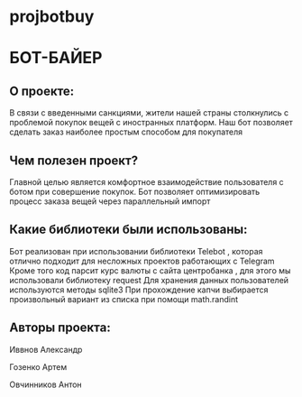 # projbotbuy
# БОТ-БАЙЕР
## О проекте:

В связи с введенными санкциями, жители нашей страны столкнулись с проблемой покупок вещей с иностранных платформ. Наш бот позволяет сделать заказ наиболее простым способом для покупателя



## Чем полезен проект?

Главной целью является комфортное взаимодействие
пользователя с ботом при совершение покупок. Бот
позволяет оптимизировать процесс заказа вещей через
параллельный импорт



## Какие библиотеки были использованы:
Бот реализован при использовании библиотеки
Telebot , которая
отлично подходит для несложных проектов работающих с Telegram
Кроме того код
парсит курс валюты с сайта центробанка , для этого
мы использовали библиотеку request
Для хранения данных пользователей используются методы
sqlite3
При прохождение
капчи выбирается произвольный вариант из
списка при помощи math.randint

## Авторы проекта:

Иввнов Александр 

Гозенко Артем

Овчинников Антон
